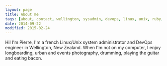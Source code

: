 ```yaml
---
layout: page
title: About me
tags: [about, contact, wellington, sysadmin, devops, linux, unix, ruby, longboard, photography, guitar, drums, new zealand, job]
date: 2014-09-22
modified: 2015-02-24
---
```


Hi! I'm Pierre, I'm a french Linux/Unix system administrator and DevOps
engineer in Wellington, New Zealand. When I'm not on my computer, I enjoy
longboarding, urban and events photography, drumming, playing the guitar and
eating bacon.

